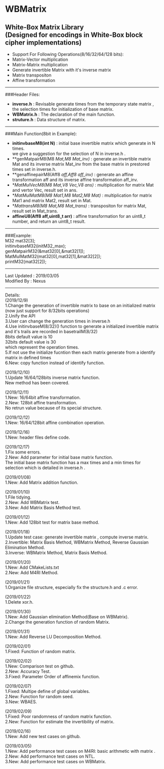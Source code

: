 WBMatrix
====

White-Box Matrix Library<br>
(Designed for encodings in White-Box block cipher implementations)
----

* Support For Following Operations(8/16/32/64/128 bits):<br>
* Matrix-Vector multiplication<br>
* Matrix-Matrix multiplication<br>
* Generate invertible Matrix with it's inverse matrix<br>
* Matrix transpositon<br>
* Affine transformation<br>

---
###Header Files:<br>
* **inverse.h** : Revisable generate times from the temporary state matrix , the selection times for initialization of base matrix.<br>
* **WBMatrix.h** : The declaration of the main function.<br>
* **struture.h** : Data structure of matrix.<br>

---
###Main Function(8bit in Example):<br>
* **initinvbaseM8(int N)** : initial base invertible matrix which generate in N times.<br>
we give a suggestion for the selection of N in inverse.h .<br>
* **genMatpairM8(M8 *Mat,M8 *Mat_inv)** : generate an invertible matrix Mat and its inverse matrix Mat_inv from the base matrix in prestored times set in inverse.h.<br>
* **genaffinepairM8(Aff8 *aff,Aff8 *aff_inv)** : generate an affine transformation aff and its inverse affine transformation aff_inv.<br>
* **MatMulVecM8(M8 Mat,V8 Vec,V8 *ans)** : multiplication for matrix Mat and vertor Vec, result set in ans.<br>
* **MatMulMatM8(M8 Mat1,M8 Mat2,M8 *Mat)** : multiplication for matrix Mat1 and matrix Mat2, result set in Mat.<br>
* **MattransM8(M8 Mat,M8 *Mat_trans)** : transpositon for matrix Mat, result set in Mat_trans.<br>
* **affineU8(Aff8 aff,uint8_t arr)** : affine transformation for an uint8_t number, and return an uint8_t result.

---
###Example:<br>
M32 mat32[3];<br>
initinvbaseM32(initM32_max);<br>
genMatpairM32(&mat32[0],&mat32[1]);<br>
MatMulMatM32(mat32[0],mat32[1],&mat32[2]);<br>
printM32(mat32[2]);<br>

---
Last Updated : 2019/03/05<br>
Modified By : Nexus

---
Details:<br>
(2019/12/9)<br>
1.Change the generation of invertible matrix to base on an initialized matrix
(now just support for 8/32bits operations)<br>
2.Unify the API<br>
3.User can change the generation times in inverse.h <br>
4.Use initinvbaseM(8/32)() function to generate a initialized invertible matrix and it's trails are recorded in basetrailM(8/32)<br>
8bits default value is 10<br>
32bits default value is 30<br>
which represent the operation times.<br>
5.If not use the initialize fucntion then each matrix generate from a identify matrix in defined times<br>
6.New: copy function instead of identify function.<br>

(2019/12/10)<br>
1.Update 16/64/128bits inverse matrix function.<br>
New method has been covered.<br>

(2019/12/11)<br>
1.New: 16/64bit affine transformation.<br>
2.New: 128bit affine transformation.<br>
No retrun value because of its special structure.

(2019/12/12)<br>
1.New: 16/64/128bit affine combination operation.<br>

(2019/12/16)<br>
1.New: header files define code.<br>

(2019/12/17)<br>
1.Fix some errors.<br>
2.New: Add parameter for initial base matrix function. <br>
The initial base matrix function has a max times and a min times for selection which is detailed in inverse.h .<br> 

(2019/01/08)<br>
1.New: Add Matrix addition function.<br>

(2019/01/10)<br>
1.File tidying.<br>
2.New: Add WBMatrix test.<br>
3.New: Add Matrix Basis Method test.<br>

(2019/01/12)<br>
1.New: Add 128bit test for matrix base method.<br>

(2019/01/18)<br>
1.Update test case: generate invertible matrix , compute inverse matrix.<br>
2.Invertible: Matrix Basis Method, WBMatrix Method, Reverse Gaussian Elimination Method.<br>
3.Inverse: WBMatrix Method, Matrix Basis Method.<br>

(2019/01/20)<br>
1.New: Add CMakeLists.txt<br>
2.New: Add M4RI Method.<br>

(2019/01/21)<br>
1.Organize file structure, especially fix the structure.h and .c error.<br>

(2019/01/22)<br>
1.Delete xor.h.<br>

(2019/01/30)<br>
1.New: Add Gaussian elimination Method(Base on WBMatrix).<br>
2.Change the generation function of random Matrix.<br>

(2019/01/31)<br>
1.New: Add Reverse LU Decomposition Method.<br>

(2019/02/01)<br>
1.Fixed: Function of random matrix.<br>

(2019/02/02)<br>
1.New: Comparison test on github.<br>
2.New: Accuracy Test.<br>
3.Fixed: Parameter Order of affinemix function.<br>

(2019/02/07)<br>
1.Fixed: Multipe define of global variables.<br>
2.New: Function for random seed.<br>
3.New: WBAES.<br>

(2019/02/09)<br>
1.Fixed: Poor randomness of random matrix function.<br>
2.New: Function for estimate the invertibility of matrix.<br>

(2019/02/16)<br>
1.New: Add new test cases on github.<br>

(2019/03/05)<br>
1.New: Add performance test cases on M4RI: basic arithmetic with matrix .<br>
2.New: Add performance test cases on NTL.<br>
3.New: Add performance test cases on WBMatrix.<br>